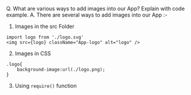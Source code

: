 Q. What are various ways to add images into our App? Explain with code example.
A. There are several ways to add images into our App :-
1. Images in the src Folder
```javascipt
import logo from './logo.svg'
<img src={logo} className="App-logo" alt="logo" />
```
2. Images in CSS
```
.logo{
    background-image:url(./logo.png);
}
```
3. Using `require()` function

